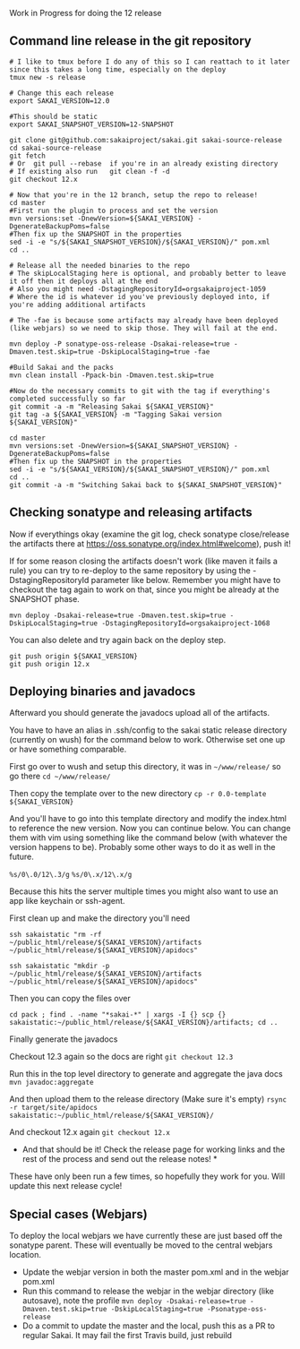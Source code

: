 Work in Progress for doing the 12 release

## Command line release in the git repository

```
# I like to tmux before I do any of this so I can reattach to it later since this takes a long time, especially on the deploy
tmux new -s release

# Change this each release
export SAKAI_VERSION=12.0

#This should be static
export SAKAI_SNAPSHOT_VERSION=12-SNAPSHOT

git clone git@github.com:sakaiproject/sakai.git sakai-source-release
cd sakai-source-release
git fetch
# Or  git pull --rebase  if you're in an already existing directory
# If existing also run   git clean -f -d
git checkout 12.x

# Now that you're in the 12 branch, setup the repo to release!
cd master
#First run the plugin to process and set the version
mvn versions:set -DnewVersion=${SAKAI_VERSION} -DgenerateBackupPoms=false
#Then fix up the SNAPSHOT in the properties
sed -i -e "s/${SAKAI_SNAPSHOT_VERSION}/${SAKAI_VERSION}/" pom.xml
cd ..

# Release all the needed binaries to the repo
# The skipLocalStaging here is optional, and probably better to leave it off then it deploys all at the end
# Also you might need -DstagingRepositoryId=orgsakaiproject-1059
# Where the id is whatever id you've previously deployed into, if you're adding additional artifacts

# The -fae is because some artifacts may already have been deployed (like webjars) so we need to skip those. They will fail at the end.

mvn deploy -P sonatype-oss-release -Dsakai-release=true -Dmaven.test.skip=true -DskipLocalStaging=true -fae

#Build Sakai and the packs
mvn clean install -Ppack-bin -Dmaven.test.skip=true

#Now do the necessary commits to git with the tag if everything's completed successfully so far
git commit -a -m "Releasing Sakai ${SAKAI_VERSION}"
git tag -a ${SAKAI_VERSION} -m "Tagging Sakai version ${SAKAI_VERSION}"

cd master
mvn versions:set -DnewVersion=${SAKAI_SNAPSHOT_VERSION} -DgenerateBackupPoms=false
#Then fix up the SNAPSHOT in the properties
sed -i -e "s/${SAKAI_VERSION}/${SAKAI_SNAPSHOT_VERSION}/" pom.xml 
cd ..
git commit -a -m "Switching Sakai back to ${SAKAI_SNAPSHOT_VERSION}"
```

## Checking sonatype and releasing artifacts

Now if everythings okay (examine the git log, check sonatype close/release the artifacts there at https://oss.sonatype.org/index.html#welcome), push it!

If for some reason closing the artifacts doesn't work (like maven it fails a rule) you can try to re-deploy to the same repository by using the -DstagingRepositoryId parameter like below. Remember you might have to checkout the tag again to work on that, since you might be already at the SNAPSHOT phase.

```
mvn deploy -Dsakai-release=true -Dmaven.test.skip=true -DskipLocalStaging=true -DstagingRepositoryId=orgsakaiproject-1068
```

You can also delete and try again back on the deploy step.

```
git push origin ${SAKAI_VERSION}
git push origin 12.x

```

## Deploying binaries and javadocs

Afterward you should generate the javadocs upload all of the artifacts.

You have to have an alias in .ssh/config to the sakai static release directory (currently on wush) for the command below to work. Otherwise set one up or have something comparable.

First go over to wush and setup this directory, it was in `~/www/release/` so go there
`cd ~/www/release/`

Then copy the template over to the new directory
`cp -r 0.0-template ${SAKAI_VERSION}`

And you'll have to go into this template directory and modify the index.html to reference the new version. Now you can continue below. You can change them with vim using something like the command below (with whatever the version happens to be). Probably some other ways to do it as well in the future.

`%s/0\.0/12\.3/g`
`%s/0\.x/12\.x/g`

Because this hits the server multiple times you might also want to use an app like keychain or ssh-agent.

First clean up and make the directory you'll need

`ssh sakaistatic "rm -rf ~/public_html/release/${SAKAI_VERSION}/artifacts ~/public_html/release/${SAKAI_VERSION}/apidocs"` 

`ssh sakaistatic "mkdir -p ~/public_html/release/${SAKAI_VERSION}/artifacts ~/public_html/release/${SAKAI_VERSION}/apidocs"` 

Then you can copy the files over

`cd pack ; find . -name "*sakai-*" | xargs -I {} scp {} sakaistatic:~/public_html/release/${SAKAI_VERSION}/artifacts; cd ..`

Finally generate the javadocs

Checkout 12.3 again so the docs are right
`git checkout 12.3`

Run this in the top level directory to generate and aggregate the java docs
`mvn javadoc:aggregate`

And then upload them to the release directory (Make sure it's empty)
`rsync -r target/site/apidocs sakaistatic:~/public_html/release/${SAKAI_VERSION}/`

And checkout 12.x again
`git checkout 12.x`

* And that should be it! Check the release page for working links and the rest of the process and send out the release notes! *

These have only been run a few times, so hopefully they work for you. Will update this next release cycle!

## Special cases (Webjars)

To deploy the local webjars we have currently these are just based off the sonatype parent. These will eventually be moved to the central webjars location.
* Update the webjar version in both the master pom.xml and in the webjar pom.xml
* Run this command to release the webjar in the webjar directory (like autosave), note the profile
`mvn deploy -Dsakai-release=true -Dmaven.test.skip=true -DskipLocalStaging=true -Psonatype-oss-release`
* Do a commit to update the master and the local, push this as a PR to regular Sakai. It may fail the first Travis build, just rebuild
